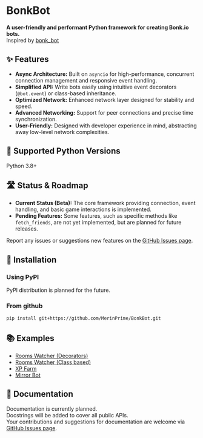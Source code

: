 # BonkBot
**A user-friendly and performant Python framework for creating Bonk.io bots.**  
Inspired by [bonk_bot](https://github.com/Zuzunito/bonk_bot)  

## ✨ Features
* **Async Architecture:** Built on `asyncio` for high-performance, concurrent connection management and responsive event handling.
* **Simplified API:** Write bots easily using intuitive event decorators (`@bot.event`) or class-based inheritance.
* **Optimized Network:** Enhanced network layer designed for stability and speed.
* **Advanced Networking:** Support for peer connections and precise time synchronization.
* **User-Friendly:** Designed with developer experience in mind, abstracting away low-level network complexities.

## 🐍 Supported Python Versions

Python 3.8+

## 🛣️ Status & Roadmap
* **Current Status (Beta):** The core framework providing connection, event handling, and basic game interactions is implemented.
* **Pending Features:** Some features, such as specific methods like `fetch_friends`, are not yet implemented, but are planned for future releases.

Report any issues or suggestions new features on the [GitHub Issues page](https://github.com/MerinPrime/BonkBot/issues).

## 🚀 Installation
### Using PyPI
PyPI distribution is planned for the future.
### From github
```bash
pip install git+https://github.com/MerinPrime/BonkBot.git
```

## 📚 Examples
* [Rooms Watcher (Decorators)](examples/rooms_watcher.py)
* [Rooms Watcher (Class based)](examples/oop_rooms_watcher.py)
* [XP Farm](examples/xp_farm.py)
* [Mirror Bot](examples/mirror_bot.py)

## 📄 Documentation
Documentation is currently planned.  
Docstrings will be added to cover all public APIs.  
Your contributions and suggestions for documentation are welcome via [GitHub Issues page](https://github.com/MerinPrime/BonkBot/issues).
